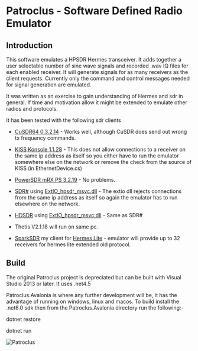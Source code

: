 ﻿Patroclus - Software Defined Radio Emulator
===========================================

## Introduction

This software emulates a HPSDR Hermes transceiver.
It adds together a user selectable number of sine wave signals and recorded .wav IQ files for each enabled receiver.
It will generate signals for as many receivers as the client requests.
Currently only the command and control messages needed for signal generation are emulated. 

It was written as an exercise to gain understanding of Hermes and sdr in general.
If time and motivation allow it might be extended to emulate other radios and protocols.

It has been tested with the following sdr clients

  * [CuSDR64 0.3.2.14](https://plus.google.com/107168125384405552048/posts) - Works well, although CuSDR does send out wrong tx frequency commands.

  * [KISS Konsole 1.1.28](http://openhpsdr.org/wiki/index.php?title=KISS_Konsole) - This does not allow connections to a receiver on the same ip address as itself so you either have to run the emulator somewhere else on the network or remove the check from the source of KISS (in EthernetDevice.cs)

  * [PowerSDR mRX PS 3.2.19](http://openhpsdr.org/wiki/index.php?title=PowerSDR) - No problems.

  * [SDR#](http://sdrsharp.com/) using [ExtIO_hpsdr_msvc.dll](https://github.com/amontefusco/extio-hermes) - The extio dll rejects connections from the same ip address as itself so again the emulator has to run elsewhere on the network. 

  * [HDSDR](http://www.hdsdr.de/) using [ExtIO_hpsdr_msvc.dll](https://github.com/amontefusco/extio-hermes) - Same as SDR#

  * Thetis V2.1.18 will run on same pc.

  * [SparkSDR](http://www.ihopper.org/radio/) my client for [Hermes Lite](https://github.com/softerhardware/Hermes-Lite) - emulator will provide up to 32 receivers for hermes lite extended old protocol.

## Build

The original Patroclus project is depreciated but can be built with Visual Studio 2013 or later.
It uses .net4.5

Patroclus.Avalonia is where any further development will be, it has the advantage of running on windows, linux and macos. To build install the .net6.0 sdk then from the Patroclus.Avalonia directory run the following:-

dotnet restore

dotnet run

![Patroclus](docs/patroclus.JPG)

